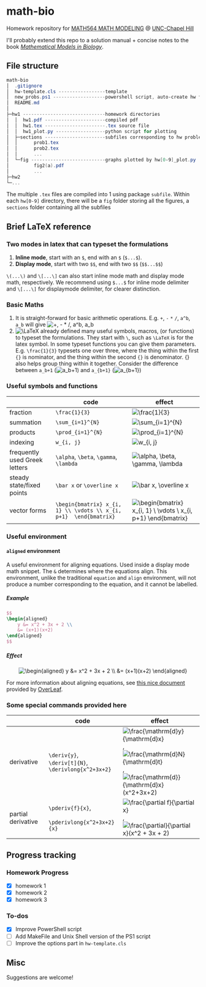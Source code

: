 # math-bio

Homework repository for [MATH564 MATH MODELING](https://www.coursicle.com/unc/courses/MATH/564/) @ [UNC-Chapel Hill](https://www.unc.edu/)

I'll probably extend this repo to a solution manual + concise notes to the book _[Mathematical Models in Biology](https://epubs.siam.org/doi/book/10.1137/1.9780898719147?mobileUi=0%27)_.
## File structure

```PowerShell
math-bio
│  .gitignore
│  hw-template.cls -----------------template
│  new_probs.ps1 -------------------powershell script, auto-create hw folder
│  README.md
│
├─hw1 ------------------------------homework directories
│  │  hw1.pdf ----------------------compiled pdf
│  │  hw1.tex ----------------------.tex source file
│  │  hw1_plot.py ------------------python script for plotting
│  ├─sections ----------------------subfiles corresponding to hw problems
│  │      prob1.tex
│  │      prob2.tex
│  │      ...
│  └─fig ---------------------------graphs plotted by hw[0-9]_plot.py
│         fig2(a).pdf
│         ...
├─hw2
└─...
```

The multiple `.tex` files are compiled into 1 using package `subfile`.
Within each `hw[0-9]` directory, there will be a `fig` folder storing all the figures,
a `sections` folder containing all the subfiles

## Brief LaTeX reference

### Two modes in latex that can typeset the formulations

1. **Inline mode**, start with an `$`, end with an `$` (`$...$`).
2. **Display mode**, start with two `$$`, end with two `$$` (`$$...$$`)

 `\(...\)` and `\[...\]` can also start inline mode math and display mode math, respectively. We recommend using `$...$` for inline mode delimiter and `\[...\]` for displaymode delimiter, for clearer distinction.

### Basic Maths

1. It is straight-forward for basic arithmetic operations. E.g. `+`, `-` `*` `/`, `a^b`, `a_b` will give ![+, - * /, a^b, a_b](https://render.githubusercontent.com/render/math?math=%2B%2C%20-%20*%20%2F%2C%20a%5Eb%2C%20a_b)
2. ![\LaTeX](https://render.githubusercontent.com/render/math?math=%5CLaTeX) already defined many useful symbols, macros, (or functions) to typeset the formulations. They start with `\`, such as `\LaTeX` is for the latex symbol. In some typeset functions you can give them parameters. E.g. `\frac{1}{3}` typesets one over three, where the thing within the first `{}` is nominator, and the thing within the second `{}` is denominator. {} also helps group thing within it together. Consider the difference between `a_b+1` (![a_b+1](https://render.githubusercontent.com/render/math?math=a_b%2B1)) and `a_{b+1}` (![a_{b+1}](https://render.githubusercontent.com/render/math?math=a_%7Bb%2B1%7D))

### Useful symbols and functions

|| code | effect |
| --- | --- | --- |
| fraction | `\frac{1}{3}` | ![\frac{1}{3}](https://render.githubusercontent.com/render/math?math=%5Cfrac%7B1%7D%7B3%7D) |
| summation | `\sum_{i=1}^{N}` | ![\sum_{i=1}^{N}](https://render.githubusercontent.com/render/math?math=%5Csum_%7Bi%3D1%7D%5E%7BN%7D) |
| products | `\prod_{i=1}^{N}` | ![\prod_{i=1}^{N}](https://render.githubusercontent.com/render/math?math=%5Cprod_%7Bi%3D1%7D%5E%7BN%7D) |
| indexing | `w_{i, j}` | ![w_{i, j}](https://render.githubusercontent.com/render/math?math=w_%7Bi%2C%20j%7D) |
| frequently used Greek letters | `\alpha`, `\beta`, `\gamma`, `\lambda` | ![\alpha, \beta, \gamma, \lambda](https://render.githubusercontent.com/render/math?math=%5Calpha%2C%20%5Cbeta%2C%20%5Cgamma%2C%20%5Clambda) |
| steady state/fixed points | `\bar x` or `\overline x` | ![\bar x, \overline x](https://render.githubusercontent.com/render/math?math=%5Cbar%20x%2C%20%5Coverline%20x)|
| vector forms| `\begin{bmatrix} x_{i, 1} \\ \vdots \\ x_{i, p+1}  \end{bmatrix}` | ![\begin{bmatrix} x_{i, 1} \\ \vdots \\ x_{i, p+1} \end{bmatrix}](https://render.githubusercontent.com/render/math?math=%5Cbegin%7Bbmatrix%7D%20x_%7Bi%2C%201%7D%20%5C%5C%20%5Cvdots%20%5C%5C%20x_%7Bi%2C%20p%2B1%7D%20%5Cend%7Bbmatrix%7D) |

### Useful environment

#### `aligned` environment

A useful environment for aligning equations. Used inside a display mode math snippet. The `&` determines where the equations align. This environment, unlike
the traditional `equation` and `align` environment, will not produce a number
corresponding to the equation, and it cannot be labelled.

##### Example

```latex
$$
\begin{aligned}
    y &= x^2 + 3x + 2 \\
    &= (x+1)(x+2)
\end{aligned}
$$
```

##### Effect

<div align="center">
<img alt="\begin{aligned} y &= x^2 + 3x + 2 \\   &= (x+1)(x+2) \end{aligned}" src="https://render.githubusercontent.com/render/math?math=%5Cbegin%7Baligned%7D%20y%20%26%3D%20x%5E2%20%2B%203x%20%2B%202%20%5C%5C%20%20%20%26%3D%20(x%2B1)(x%2B2)%20%5Cend%7Baligned%7D%20">
</div>

For more information about aligning equations, see [this nice document](https://www.overleaf.com/learn/latex/Aligning_equations_with_amsmath) provided by [OverLeaf](https://www.overleaf.com/).

### Some special commands provided here

|| code | effect |
| --- | --- | --- |
| derivative| `\deriv{y}`, <br> `\deriv[t]{N}`, <br>`\derivlong{x^2+3x+2}` | ![\frac{\mathrm{d}y}{\mathrm{d}x}](https://render.githubusercontent.com/render/math?math=%5Cfrac%7B%5Cmathrm%7Bd%7Dy%7D%7B%5Cmathrm%7Bd%7Dx%7D),<br>![\frac{\mathrm{d}N}{\mathrm{d}t}](https://render.githubusercontent.com/render/math?math=%5Cfrac%7B%5Cmathrm%7Bd%7DN%7D%7B%5Cmathrm%7Bd%7Dt%7D),<br>![\frac{\mathrm{d}}{\mathrm{d}x}(x^2+3x+2)](https://render.githubusercontent.com/render/math?math=%5Cfrac%7B%5Cmathrm%7Bd%7D%7D%7B%5Cmathrm%7Bd%7Dx%7D(x%5E2%2B3x%2B2)) |
| partial derivative | `\pderiv{f}{x}`, <br><br>`\pderivlong{x^2+3x+2}{x}`| ![\frac{\partial f}{\partial x}](https://render.githubusercontent.com/render/math?math=%5Cfrac%7B%5Cpartial%20f%7D%7B%5Cpartial%20x%7D), <br>![\frac{\partial}{\partial x}(x^2 + 3x + 2)](https://render.githubusercontent.com/render/math?math=%5Cfrac%7B%5Cpartial%7D%7B%5Cpartial%20x%7D(x%5E2%20%2B%203x%20%2B%202))|

## Progress tracking

### Homework Progress

- [x] homework 1
- [x] homework 2
- [x] homework 3

### To-dos

- [x] Improve PowerShell script
- [ ] Add MakeFile and Unix Shell version of the PS1 script
- [ ] Improve the options part in `hw-template.cls`

## Misc

Suggestions are welcome!
